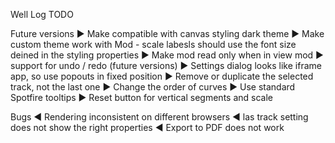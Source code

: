 Well Log TODO

Future versions
► Make compatible with canvas styling dark theme
► Make custom theme work with Mod 
    - scale labesls should use the font size deined in the styling properties
► Make mod read only when in view mod
► support for undo / redo  (future versions)
► Settings dialog looks like iframe app, so use popouts in fixed position
► Remove or duplicate the selected track, not the last one
► Change the order of curves
► Use standard Spotfire tooltips
► Reset button for vertical segments and scale 

Bugs
◄ Rendering inconsistent on different browsers
◄ las track setting does not show the right properties
◄ Export to PDF does not work
